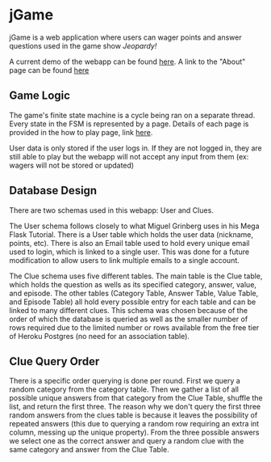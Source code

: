 jGame
======
jGame is a web application where users can wager points and answer questions used in the game show *Jeopardy!*

A current demo of the webapp can be found [here](http://j-game.herokuapp.com). A link to the "About" page can be found [here](http://j-game.herokuapp.com/about)

Game Logic
------
The game's finite state machine is a cycle being ran on a separate thread. Every state in the FSM is represented by a page. Details of each page is provided in the how to play page, link [here](http://j-game.herokuapp.com/learn).

User data is only stored if the user logs in. If they are not logged in, they are still able to play but the webapp will not accept any input from them (ex: wagers will not be stored or updated)

Database Design
------
There are two schemas used in this webapp: User and Clues.

The User schema follows closely to what Miguel Grinberg uses in his Mega Flask Tutorial. There is a User table which holds the user data (nickname, points, etc). There is also an Email table used to hold every unique email used to login, which is linked to a single user. This was done for a future modification to allow users to link multiple emails to a single account.

The Clue schema uses five different tables. The main table is the Clue table, which holds the question as wells as its specified category, answer, value, and episode. The other tables (Category Table, Answer Table, Value Table, and Episode Table) all hold every possible entry for each table and can be linked to many different clues. This schema was chosen because of the order of which the database is queried as well as the smaller number of rows required due to the limited number or rows available from the free tier of Heroku Postgres (no need for an association table).

Clue Query Order
------
There is a specific order querying is done per round. First we query a random category from the category table. Then we gather a list of all possible unique answers from that category from the Clue Table, shuffle the list, and return the first three. The reason why we don't query the first three random answers from the clues table is because it leaves the possibility of repeated answers (this due to querying a random row requiring an extra int column, messing up the unique property). From the three possible answers we select one as the correct answer and query a random clue with the same category and answer from the Clue Table.